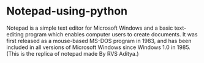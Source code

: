 # Notepad-using-python
Notepad is a simple text editor for Microsoft Windows and a basic text-editing program which enables computer users to create documents. It was first released as a mouse-based MS-DOS program in 1983, and has been included in all versions of Microsoft Windows since Windows 1.0 in 1985.(This is the replica of notepad made By RVS Aditya.)
